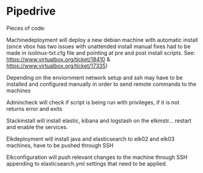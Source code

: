 # Pipedrive

Pieces of code:

Machinedeployment will deploy a new debian machine with automatic install (since vbox has two issues with unattended install manual fixes had to be made in isolinux-txt.cfg file and pointing at pre and post install scripts. See: https://www.virtualbox.org/ticket/18410 & https://www.virtualbox.org/ticket/17335)

Depending on the enviornment network setup and ssh may have to be installed and configured manually in order to send remote commands to the machines

Admincheck will check if script is being run with privileges, if it is not returns error and exits

Stackinstall will install elastic, kibana and logstash on the elkmstr... restart and enable the services.

Elkdeployment will install java and elasticsearch to elk02 and elk03 machines, have to be pushed through SSH

Elkconfiguration will push relevant changes to the machine through SSH appending to elasticsearch.yml settings that need to be applied.

